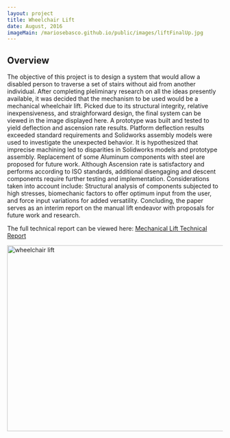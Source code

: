 ```yaml
---
layout: project
title: Wheelchair Lift
date: August, 2016
imageMain: /mariosebasco.github.io/public/images/liftFinalUp.jpg
---
```


## Overview
The objective of this project is to design a system that would allow a disabled person to traverse a set of stairs without aid from another individual. After completing pleliminary research on all the ideas presently available, it was decided that the mechanism to be used would be a mechanical wheelchair lift. Picked due to its structural integrity, relative inexpensiveness, and straighforward design, the final system can be viewed in the image displayed here. A prototype was built and tested to yield deflection and ascension rate results. Platform deflection results exceeded standard requirements and Solidworks assembly models were used to investigate the unexpected behavior. It is hypothesized that imprecise machining led to disparities in Solidworks models and prototype assembly. Replacement of some Aluminum components with steel are proposed for future work. Although Ascension rate is satisfactory and performs according to ISO standards, additional disengaging and descent components require further testing and implementation. Considerations taken into account include: Structural analysis of components subjected to high stresses, biomechanic factors to offer optimum input from the user, and force input variations for added versatility. Concluding, the paper serves as an interim report on the manual lift endeavor with proposals for future work and research.

The full technical report can be viewed here: <a href="/mariosebasco.github.io/pdf_files/wheelchair-staircase.pdf">Mechanical Lift Technical Report</a>


<img src="/mariosebasco.github.io/public/images/manualLift.jpg" alt="wheelchair lift" style="width:800px;height:434px;">

